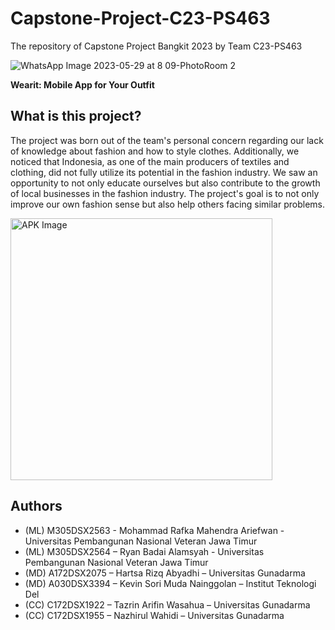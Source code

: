 
# Capstone-Project-C23-PS463

The repository of Capstone Project Bangkit 2023 by Team C23-PS463

![WhatsApp Image 2023-05-29 at 8 09-PhotoRoom 2](https://github.com/HartsaRizq/Capstone-Project-C23-PS463/assets/98163422/2efef5cb-8f69-4cce-b7b3-a46e3a5ea0f1)

**Wearit: Mobile App for Your Outfit**

## What is this project?
The project was born out of the team's personal concern regarding our lack of knowledge about fashion and how to style clothes. Additionally, we noticed that Indonesia, as one of the main producers of textiles and clothing, did not fully utilize its potential in the fashion industry. We saw an opportunity to not only educate ourselves but also contribute to the growth of local businesses in the fashion industry. The project's goal is to not only improve our own fashion sense but also help others facing similar problems.

<img width="419" alt="APK Image" src="https://github.com/HartsaRizq/Capstone-Project-C23-PS463/assets/98163422/aa3775e2-3913-450c-b433-aee631444cdc">

## Authors

- (ML) M305DSX2563 - Mohammad Rafka Mahendra Ariefwan -  Universitas Pembangunan Nasional Veteran Jawa Timur
- (ML) M305DSX2564 – Ryan Badai Alamsyah - Universitas Pembangunan Nasional Veteran Jawa Timur
- (MD) A172DSX2075 – Hartsa Rizq Abyadhi – Universitas Gunadarma
- (MD) A030DSX3394 – Kevin Sori Muda Nainggolan – Institut Teknologi Del
- (CC) C172DSX1922 – Tazrin Arifin Wasahua – Universitas Gunadarma 
- (CC) C172DSX1955 – Nazhirul Wahidi – Universitas Gunadarma 
